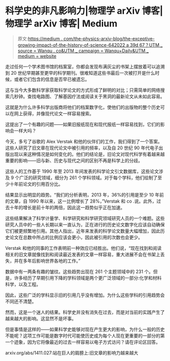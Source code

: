 # 科学史的非凡影响力|物理学 arXiv 博客|物理学 arXiv 博客| Medium

> 原文:[https://medium . com/the-physics-arxiv-blog/the-exceptive-growing-impact-of-the-history-of-science-642022 a 39d 67？UTM _ source = Wanqu . co&UTM _ campaign = Wanqu+Daily&UTM _ medium = website](https://medium.com/the-physics-arxiv-blog/the-extraordinary-growing-impact-of-the-history-of-science-642022a39d67?utm_source=wanqu.co&utm_campaign=Wanqu+Daily&utm_medium=website)

走过任何一个学术图书馆的档案室，你都会发现布满灰尘的书架上摆放着可以追溯到 20 世纪早期甚至更早的科学期刊。很难知道这些书最后一次被打开是什么时候，或者它们包含的信息是否早已被遗忘。

这与当今大多数科学家获取科学论文的方式形成了鲜明的对比；只需简单的网络搜索几秒钟。查找电路图、了解基因疗法或阅读关于黑洞的最新论文从未如此容易。

这就是为什么许多科学出版商将他们的档案数字化，使他们的出版物的整个历史可以在网上获得，并像现代论文一样容易搜索。

这提出了一个有趣的问题——如果旧报纸现在和现代报纸一样容易找到，它们的影响会一样大吗？

今天，多亏了谷歌的 Alex Verstak 和他的伙伴们的工作，我们得到了一个答案。这些人研究了旧文章在现代论文中被引用的频率，以及自 20 世纪 90 年代电子出版出现以来这种情况是如何变化的。他们的结论是，旧论文对现代科学有着越来越重要的影响——旧与新、历史与现代之间的区别不再是科学上的分歧。

这些人的工作基于 1990 年至 2013 年间发表的科学论文引文数据库，这些论文涉及 9 个广泛的研究领域，细分为 261 个学科领域。对于每个学科，他们绘制了至少十年前论文的引用百分比。

结果显示出明显的趋势。“我们的分析表明，2013 年，36%的引用是至少 10 年前的文章，自 1990 年以来，这一比例增长了 28%，”Verstak 和 co .说。此外，过去十年的增长是前十年的两倍，因此这一趋势似乎正在加速。

这些结果解决了科学计量学、科学研究和科学研究领域研究人员的一个难题。这些研究人员中的一些人长期以来一直认为，正在进行的历史论文数字化应该自动确保它们被更频繁地引用。其他人指出，近年来发表的科学论文数量大幅增加，因此历史论文在总数中所占的比例应该会更小，因此被引用的次数也会更少。

Verstak 和他的同事的工作表明前一种效应已经胜出。他们说，“现在找到和阅读相关的旧文章就像找到和阅读最近发表的文章一样容易，重大进展不会在书架上丢失，并在多年后影响世界各地的工作。”

数据中有一两条有趣的皱纹。这些趋势出现在 261 个主题领域中的 231 个。但是，许多经历了早期引用下降的学科领域是两个更广泛领域的一部分:化学和材料科学，以及工程。

因此，这些广泛的学科显示旧的引用几乎没有增加。为什么这些学科的引用趋势会不同还不清楚。

然而，这是一个迷人的结果。科学史并没有消失在过去，而是对当前的实践产生了越来越大的影响。这显然不是坏事。

但是事情是这样的——如果科学史能够对现在产生更大的影响，为什么一般的历史不能呢？这项工作可能是数字时代可能使历史成为每个人现在更重要的一部分的第一个迹象，因为它将像最近的过去一样容易以电子方式访问？请在评论区回答。

arxiv.org/abs/1411.027:站在巨人的肩膀上:旧文章的影响力越来越大